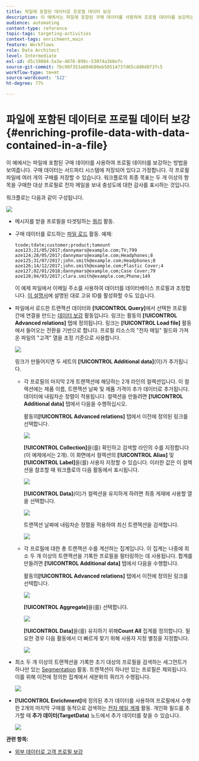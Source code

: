 ```yaml
---
title: 파일에 포함된 데이터로 프로필 데이터 보강
description: 이 예에서는 파일에 포함된 구매 데이터를 사용하여 프로필 데이터를 보강하는 방법을 보여 줍니다.
audience: automating
content-type: reference
topic-tags: targeting-activities
context-tags: enrichment,main
feature: Workflows
role: Data Architect
level: Intermediate
exl-id: d5c19884-5a3e-4676-899c-53074a3b0efc
source-git-commit: 7bc90f353a804680eb58514737d65cdd0d873fc5
workflow-type: tm+mt
source-wordcount: '522'
ht-degree: 77%

---
```


# 파일에 포함된 데이터로 프로필 데이터 보강 {#enriching-profile-data-with-data-contained-in-a-file}

이 예에서는 파일에 포함된 구매 데이터를 사용하여 프로필 데이터를 보강하는 방법을 보여줍니다. 구매 데이터는 서드파티 시스템에 저장되어 있다고 가정합니다. 각 프로필 파일에 여러 개의 구매를 저장할 수 있습니다. 워크플로의 최종 목표는 두 개 이상의 항목을 구매한 대상 프로필로 전자 메일을 보내 충성도에 대한 감사를 표시하는 것입니다.

워크플로는 다음과 같이 구성됩니다.

![](assets/enrichment_example_workflow.png)

* 메시지를 받을 프로필을 타겟팅하는 [쿼리](../../automating/using/query.md) 활동.
* 구매 데이터를 로드하는 [파일 로드](../../automating/using/load-file.md) 활동. 예제:

  ```
  tcode;tdate;customer;product;tamount
  aze123;21/05/2017;dannymars@example.com;TV;799
  aze124;28/05/2017;dannymars@example.com;Headphones;8
  aze125;31/07/2017;john.smith@example.com;Headphones;8
  aze126;14/12/2017;john.smith@example.com;Plastic Cover;4
  aze127;02/01/2018;dannymars@example.com;Case Cover;79
  aze128;04/03/2017;clara.smith@example.com;Phone;149
  ```

  이 예제 파일에서 이메일 주소를 사용하여 데이터를 데이터베이스 프로필과 조정합니다. [이 설명서](../../developing/using/configuring-the-resource-s-data-structure.md#generating-a-unique-id-for-profiles-and-custom-resources)에 설명된 대로 고유 ID를 활성화할 수도 있습니다.

* 파일에서 로드한 트랜잭션 데이터와 **[!UICONTROL Query]**&#x200B;에서 선택한 프로필 간에 연결을 만드는 [데이터 보강](../../automating/using/enrichment.md) 활동입니다. 링크는 활동의 **[!UICONTROL Advanced relations]** 탭에 정의됩니다. 링크는 **[!UICONTROL Load file]** 활동에서 들어오는 전환을 기반으로 합니다. 프로필 리소스의 &quot;전자 메일&quot; 필드와 가져온 파일의 &quot;고객&quot; 열을 조정 기준으로 사용합니다.

  ![](assets/enrichment_example_workflow2.png)

  링크가 만들어지면 두 세트의 **[!UICONTROL Additional data]**(이)가 추가됩니다.

   * 각 프로필의 마지막 2개 트랜잭션에 해당하는 2개 라인의 컬렉션입니다. 이 컬렉션에는 제품 이름, 트랜잭션 날짜 및 제품 가격이 추가 데이터로 추가됩니다. 데이터에 내림차순 정렬이 적용됩니다. 컬렉션을 만들려면 **[!UICONTROL Additional data]** 탭에서 다음을 수행하십시오.

     활동의&#x200B;**[!UICONTROL Advanced relations]** 탭에서 이전에 정의된 링크를 선택합니다.

     ![](assets/enrichment_example_workflow3.png)

     **[!UICONTROL Collection]**&#x200B;을(를) 확인하고 검색할 라인의 수를 지정합니다(이 예제에서는 2개). 이 화면에서 컬렉션의 **[!UICONTROL Alias]** 및 **[!UICONTROL Label]**&#x200B;을(를) 사용자 지정할 수 있습니다. 이러한 값은 이 컬렉션을 참조할 때 워크플로의 다음 활동에서 표시됩니다.

     ![](assets/enrichment_example_workflow4.png)

     **[!UICONTROL Data]**(이)가 컬렉션을 유지하게 하려면 최종 게재에 사용할 열을 선택합니다.

     ![](assets/enrichment_example_workflow6.png)

     트랜잭션 날짜에 내림차순 정렬을 적용하여 최신 트랜잭션을 검색합니다.

     ![](assets/enrichment_example_workflow7.png)

   * 각 프로필에 대한 총 트랜잭션 수를 계산하는 집계입니다. 이 집계는 나중에 최소 두 개 이상의 트랜잭션을 기록한 프로필을 필터링하는 데 사용됩니다. 합계를 만들려면 **[!UICONTROL Additional data]** 탭에서 다음을 수행합니다.

     활동의&#x200B;**[!UICONTROL Advanced relations]** 탭에서 이전에 정의된 링크를 선택합니다.

     ![](assets/enrichment_example_workflow3.png)

     **[!UICONTROL Aggregate]**&#x200B;을(를) 선택합니다.

     ![](assets/enrichment_example_workflow8.png)

     **[!UICONTROL Data]**&#x200B;을(를) 유지하기 위해&#x200B;**Count All** 집계를 정의합니다. 필요한 경우 다음 활동에서 더 빠르게 찾기 위해 사용자 지정 별칭을 지정합니다.

     ![](assets/enrichment_example_workflow9.png)

* 최소 두 개 이상의 트랜잭션을 기록한 초기 대상의 프로필을 검색하는 세그먼트가 하나만 있는 [Segmentation](../../automating/using/segmentation.md) 활동. 트랜잭션이 하나만 있는 프로필은 제외됩니다. 이를 위해 이전에 정의한 집계에서 세분화의 쿼리가 수행됩니다.

  ![](assets/enrichment_example_workflow5.png)

* **[!UICONTROL Enrichment]**&#x200B;에 정의된 추가 데이터를 사용하여 프로필에서 수행한 2개의 마지막 구매를 동적으로 검색하는 [전자 메일 게재](../../automating/using/email-delivery.md) 활동. 개인화 필드를 추가할 때 **추가 데이터(TargetData)** 노드에서 추가 데이터를 찾을 수 있습니다.

  ![](assets/enrichment_example_workflow10.png)

**관련 항목:**

* [외부 데이터로 고객 프로필 보강](https://helpx.adobe.com/kr/campaign/kb/simplify-campaign-management.html#Managedatatofuelengagingexperiences)
